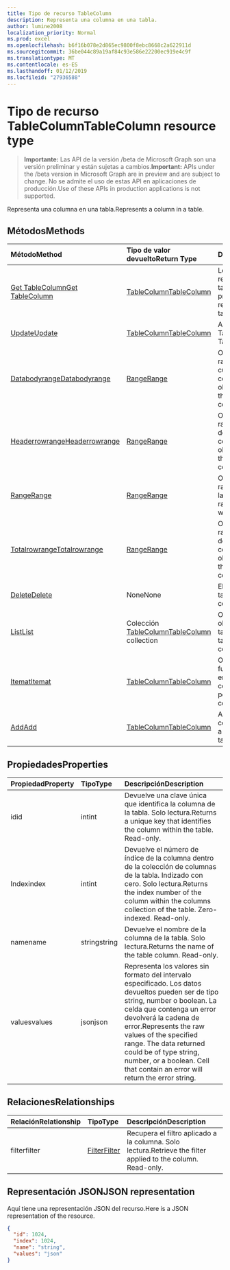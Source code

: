 ```yaml
---
title: Tipo de recurso TableColumn
description: Representa una columna en una tabla.
author: lumine2008
localization_priority: Normal
ms.prod: excel
ms.openlocfilehash: b6f16b078e2d865ec9800f8ebc8668c2a622911d
ms.sourcegitcommit: 36be044c89a19af84c93e586e22200ec919e4c9f
ms.translationtype: MT
ms.contentlocale: es-ES
ms.lasthandoff: 01/12/2019
ms.locfileid: "27936588"
---
```

# <a name="tablecolumn-resource-type"></a><span data-ttu-id="15e00-103">Tipo de recurso TableColumn</span><span class="sxs-lookup"><span data-stu-id="15e00-103">TableColumn resource type</span></span>

> <span data-ttu-id="15e00-104">**Importante:** Las API de la versión /beta de Microsoft Graph son una versión preliminar y están sujetas a cambios.</span><span class="sxs-lookup"><span data-stu-id="15e00-104">**Important:** APIs under the /beta version in Microsoft Graph are in preview and are subject to change.</span></span> <span data-ttu-id="15e00-105">No se admite el uso de estas API en aplicaciones de producción.</span><span class="sxs-lookup"><span data-stu-id="15e00-105">Use of these APIs in production applications is not supported.</span></span>

<span data-ttu-id="15e00-106">Representa una columna en una tabla.</span><span class="sxs-lookup"><span data-stu-id="15e00-106">Represents a column in a table.</span></span>


## <a name="methods"></a><span data-ttu-id="15e00-107">Métodos</span><span class="sxs-lookup"><span data-stu-id="15e00-107">Methods</span></span>

| <span data-ttu-id="15e00-108">Método</span><span class="sxs-lookup"><span data-stu-id="15e00-108">Method</span></span>           | <span data-ttu-id="15e00-109">Tipo de valor devuelto</span><span class="sxs-lookup"><span data-stu-id="15e00-109">Return Type</span></span>    |<span data-ttu-id="15e00-110">Descripción</span><span class="sxs-lookup"><span data-stu-id="15e00-110">Description</span></span>|
|:---------------|:--------|:----------|
|[<span data-ttu-id="15e00-111">Get TableColumn</span><span class="sxs-lookup"><span data-stu-id="15e00-111">Get TableColumn</span></span>](../api/tablecolumn-get.md) | [<span data-ttu-id="15e00-112">TableColumn</span><span class="sxs-lookup"><span data-stu-id="15e00-112">TableColumn</span></span>](tablecolumn.md) |<span data-ttu-id="15e00-113">Lee las propiedades y relaciones del objeto tableColumn.</span><span class="sxs-lookup"><span data-stu-id="15e00-113">Read properties and relationships of tableColumn object.</span></span>|
|[<span data-ttu-id="15e00-114">Update</span><span class="sxs-lookup"><span data-stu-id="15e00-114">Update</span></span>](../api/tablecolumn-update.md) | [<span data-ttu-id="15e00-115">TableColumn</span><span class="sxs-lookup"><span data-stu-id="15e00-115">TableColumn</span></span>](tablecolumn.md) |<span data-ttu-id="15e00-116">Actualiza el objeto TableColumn.</span><span class="sxs-lookup"><span data-stu-id="15e00-116">Update TableColumn object.</span></span> |
|[<span data-ttu-id="15e00-117">Databodyrange</span><span class="sxs-lookup"><span data-stu-id="15e00-117">Databodyrange</span></span>](../api/tablecolumn-databodyrange.md)|[<span data-ttu-id="15e00-118">Range</span><span class="sxs-lookup"><span data-stu-id="15e00-118">Range</span></span>](range.md)|<span data-ttu-id="15e00-119">Obtiene el objeto de rango asociado al cuerpo de datos de la columna.</span><span class="sxs-lookup"><span data-stu-id="15e00-119">Gets the range object associated with the data body of the column.</span></span>|
|[<span data-ttu-id="15e00-120">Headerrowrange</span><span class="sxs-lookup"><span data-stu-id="15e00-120">Headerrowrange</span></span>](../api/tablecolumn-headerrowrange.md)|[<span data-ttu-id="15e00-121">Range</span><span class="sxs-lookup"><span data-stu-id="15e00-121">Range</span></span>](range.md)|<span data-ttu-id="15e00-122">Obtiene el objeto de rango asociado a la fila de encabezado de la columna.</span><span class="sxs-lookup"><span data-stu-id="15e00-122">Gets the range object associated with the header row of the column.</span></span>|
|[<span data-ttu-id="15e00-123">Range</span><span class="sxs-lookup"><span data-stu-id="15e00-123">Range</span></span>](../api/tablecolumn-range.md)|[<span data-ttu-id="15e00-124">Range</span><span class="sxs-lookup"><span data-stu-id="15e00-124">Range</span></span>](range.md)|<span data-ttu-id="15e00-125">Obtiene el objeto de rango asociado a toda la columna.</span><span class="sxs-lookup"><span data-stu-id="15e00-125">Gets the range object associated with the entire column.</span></span>|
|[<span data-ttu-id="15e00-126">Totalrowrange</span><span class="sxs-lookup"><span data-stu-id="15e00-126">Totalrowrange</span></span>](../api/tablecolumn-totalrowrange.md)|[<span data-ttu-id="15e00-127">Range</span><span class="sxs-lookup"><span data-stu-id="15e00-127">Range</span></span>](range.md)|<span data-ttu-id="15e00-128">Obtiene el objeto de rango asociado a la fila de totales de la columna.</span><span class="sxs-lookup"><span data-stu-id="15e00-128">Gets the range object associated with the totals row of the column.</span></span>|
|[<span data-ttu-id="15e00-129">Delete</span><span class="sxs-lookup"><span data-stu-id="15e00-129">Delete</span></span>](../api/tablecolumn-delete.md)|<span data-ttu-id="15e00-130">None</span><span class="sxs-lookup"><span data-stu-id="15e00-130">None</span></span>|<span data-ttu-id="15e00-131">Elimina la columna de la tabla.</span><span class="sxs-lookup"><span data-stu-id="15e00-131">Deletes the column from the table.</span></span>|
|[<span data-ttu-id="15e00-132">List</span><span class="sxs-lookup"><span data-stu-id="15e00-132">List</span></span>](../api/tablecolumn-list.md) | <span data-ttu-id="15e00-133">Colección [TableColumn](tablecolumn.md)</span><span class="sxs-lookup"><span data-stu-id="15e00-133">[TableColumn](tablecolumn.md) collection</span></span> |<span data-ttu-id="15e00-134">Obtiene la colección de objetos tableColumn.</span><span class="sxs-lookup"><span data-stu-id="15e00-134">Get tableColumn object collection.</span></span> |
|[<span data-ttu-id="15e00-135">Itemat</span><span class="sxs-lookup"><span data-stu-id="15e00-135">Itemat</span></span>](../api/tablecolumncollection-itemat.md)|[<span data-ttu-id="15e00-136">TableColumn</span><span class="sxs-lookup"><span data-stu-id="15e00-136">TableColumn</span></span>](tablecolumn.md)|<span data-ttu-id="15e00-137">Obtiene una columna en función de su posición en la colección.</span><span class="sxs-lookup"><span data-stu-id="15e00-137">Gets a column based on its position in the collection.</span></span>|
|[<span data-ttu-id="15e00-138">Add</span><span class="sxs-lookup"><span data-stu-id="15e00-138">Add</span></span>](../api/tablecolumncollection-add.md)|[<span data-ttu-id="15e00-139">TableColumn</span><span class="sxs-lookup"><span data-stu-id="15e00-139">TableColumn</span></span>](tablecolumn.md)|<span data-ttu-id="15e00-140">Agrega una nueva columna a la tabla.</span><span class="sxs-lookup"><span data-stu-id="15e00-140">Adds a new column to the table.</span></span>|

## <a name="properties"></a><span data-ttu-id="15e00-141">Propiedades</span><span class="sxs-lookup"><span data-stu-id="15e00-141">Properties</span></span>
| <span data-ttu-id="15e00-142">Propiedad</span><span class="sxs-lookup"><span data-stu-id="15e00-142">Property</span></span>     | <span data-ttu-id="15e00-143">Tipo</span><span class="sxs-lookup"><span data-stu-id="15e00-143">Type</span></span>   |<span data-ttu-id="15e00-144">Descripción</span><span class="sxs-lookup"><span data-stu-id="15e00-144">Description</span></span>|
|:---------------|:--------|:----------|
|<span data-ttu-id="15e00-145">id</span><span class="sxs-lookup"><span data-stu-id="15e00-145">id</span></span>|<span data-ttu-id="15e00-146">int</span><span class="sxs-lookup"><span data-stu-id="15e00-146">int</span></span>|<span data-ttu-id="15e00-p102">Devuelve una clave única que identifica la columna de la tabla. Solo lectura.</span><span class="sxs-lookup"><span data-stu-id="15e00-p102">Returns a unique key that identifies the column within the table. Read-only.</span></span>|
|<span data-ttu-id="15e00-149">Index</span><span class="sxs-lookup"><span data-stu-id="15e00-149">index</span></span>|<span data-ttu-id="15e00-150">int</span><span class="sxs-lookup"><span data-stu-id="15e00-150">int</span></span>|<span data-ttu-id="15e00-p103">Devuelve el número de índice de la columna dentro de la colección de columnas de la tabla. Indizado con cero. Solo lectura.</span><span class="sxs-lookup"><span data-stu-id="15e00-p103">Returns the index number of the column within the columns collection of the table. Zero-indexed. Read-only.</span></span>|
|<span data-ttu-id="15e00-154">name</span><span class="sxs-lookup"><span data-stu-id="15e00-154">name</span></span>|<span data-ttu-id="15e00-155">string</span><span class="sxs-lookup"><span data-stu-id="15e00-155">string</span></span>|<span data-ttu-id="15e00-p104">Devuelve el nombre de la columna de la tabla. Solo lectura.</span><span class="sxs-lookup"><span data-stu-id="15e00-p104">Returns the name of the table column. Read-only.</span></span>|
|<span data-ttu-id="15e00-158">values</span><span class="sxs-lookup"><span data-stu-id="15e00-158">values</span></span>|<span data-ttu-id="15e00-159">json</span><span class="sxs-lookup"><span data-stu-id="15e00-159">json</span></span>|<span data-ttu-id="15e00-p105">Representa los valores sin formato del intervalo especificado. Los datos devueltos pueden ser de tipo string, number o boolean. La celda que contenga un error devolverá la cadena de error.</span><span class="sxs-lookup"><span data-stu-id="15e00-p105">Represents the raw values of the specified range. The data returned could be of type string, number, or a boolean. Cell that contain an error will return the error string.</span></span>|

## <a name="relationships"></a><span data-ttu-id="15e00-163">Relaciones</span><span class="sxs-lookup"><span data-stu-id="15e00-163">Relationships</span></span>
| <span data-ttu-id="15e00-164">Relación</span><span class="sxs-lookup"><span data-stu-id="15e00-164">Relationship</span></span> | <span data-ttu-id="15e00-165">Tipo</span><span class="sxs-lookup"><span data-stu-id="15e00-165">Type</span></span>   |<span data-ttu-id="15e00-166">Descripción</span><span class="sxs-lookup"><span data-stu-id="15e00-166">Description</span></span>|
|:---------------|:--------|:----------|
|<span data-ttu-id="15e00-167">filter</span><span class="sxs-lookup"><span data-stu-id="15e00-167">filter</span></span>|[<span data-ttu-id="15e00-168">Filter</span><span class="sxs-lookup"><span data-stu-id="15e00-168">Filter</span></span>](filter.md)|<span data-ttu-id="15e00-p106">Recupera el filtro aplicado a la columna. Solo lectura.</span><span class="sxs-lookup"><span data-stu-id="15e00-p106">Retrieve the filter applied to the column. Read-only.</span></span>|

## <a name="json-representation"></a><span data-ttu-id="15e00-171">Representación JSON</span><span class="sxs-lookup"><span data-stu-id="15e00-171">JSON representation</span></span>

<span data-ttu-id="15e00-172">Aquí tiene una representación JSON del recurso.</span><span class="sxs-lookup"><span data-stu-id="15e00-172">Here is a JSON representation of the resource.</span></span>

<!-- {
  "blockType": "resource",
  "optionalProperties": [

  ],
  "@odata.type": "microsoft.graph.tableColumn"
}-->

```json
{
  "id": 1024,
  "index": 1024,
  "name": "string",
  "values": "json"
}

```

<!-- uuid: 8fcb5dbc-d5aa-4681-8e31-b001d5168d79
2015-10-25 14:57:30 UTC -->
<!-- {
  "type": "#page.annotation",
  "description": "TableColumn resource",
  "keywords": "",
  "section": "documentation",
  "tocPath": ""
}-->
